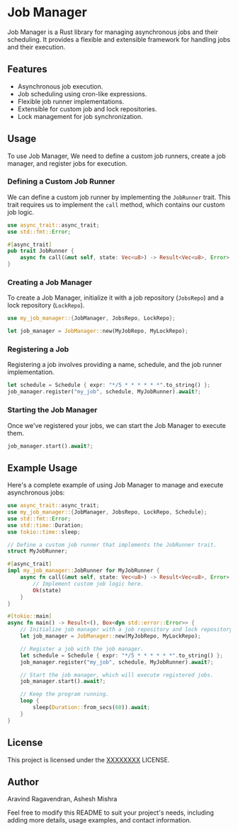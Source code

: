 # Job Manager

Job Manager is a Rust library for managing asynchronous jobs and their scheduling. It provides a flexible and extensible framework for handling jobs and their execution.

## Features

- Asynchronous job execution.
- Job scheduling using cron-like expressions.
- Flexible job runner implementations.
- Extensible for custom job and lock repositories.
- Lock management for job synchronization.

## Usage

To use Job Manager, We need to define a custom job runners, create a job manager, and register jobs for execution.

### Defining a Custom Job Runner

We can define a custom job runner by implementing the `JobRunner` trait. This trait requires us to implement the `call` method, which contains our custom job logic.

```rust
use async_trait::async_trait;
use std::fmt::Error;

#[async_trait]
pub trait JobRunner {
    async fn call(&mut self, state: Vec<u8>) -> Result<Vec<u8>, Error>;
}
```

### Creating a Job Manager

To create a Job Manager, initialize it with a job repository (`JobsRepo`) and a lock repository (`LockRepo`).

```rust
use my_job_manager::{JobManager, JobsRepo, LockRepo};

let job_manager = JobManager::new(MyJobRepo, MyLockRepo);
```

### Registering a Job

Registering a job involves providing a name, schedule, and the job runner implementation.

```rust
let schedule = Schedule { expr: "*/5 * * * * * *".to_string() };
job_manager.register("my_job", schedule, MyJobRunner).await?;
```

### Starting the Job Manager

Once we've registered your jobs, we can start the Job Manager to execute them.

```rust
job_manager.start().await?;
```

## Example Usage

Here's a complete example of using Job Manager to manage and execute asynchronous jobs:

```rust
use async_trait::async_trait;
use my_job_manager::{JobManager, JobsRepo, LockRepo, Schedule};
use std::fmt::Error;
use std::time::Duration;
use tokio::time::sleep;

// Define a custom job runner that implements the JobRunner trait.
struct MyJobRunner;

#[async_trait]
impl my_job_manager::JobRunner for MyJobRunner {
    async fn call(&mut self, state: Vec<u8>) -> Result<Vec<u8>, Error> {
        // Implement custom job logic here.
        Ok(state)
    }
}

#[tokio::main]
async fn main() -> Result<(), Box<dyn std::error::Error>> {
    // Initialize job manager with a job repository and lock repository.
    let job_manager = JobManager::new(MyJobRepo, MyLockRepo);

    // Register a job with the job manager.
    let schedule = Schedule { expr: "*/5 * * * * * *".to_string() };
    job_manager.register("my_job", schedule, MyJobRunner).await?;

    // Start the job manager, which will execute registered jobs.
    job_manager.start().await?;

    // Keep the program running.
    loop {
        sleep(Duration::from_secs(60)).await;
    }
}
```

## License

This project is licensed under the [XXXXXXXX](LICENSE) LICENSE.

## Author

Aravind Ragavendran,
Ashesh Mishra

Feel free to modify this README to suit your project's needs, including adding more details, usage examples, and contact information.